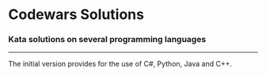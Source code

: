 # Codewars Solutions
### Kata solutions on several programming languages
---
The initial version provides for the use of C#, Python, Java and C++.
